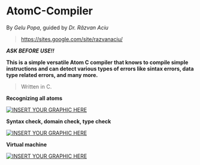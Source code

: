 # AtomC-Compiler

By *Gelu Popa*, guided by *Dr. Răzvan Aciu*
>https://sites.google.com/site/razvanaciu/

***ASK BEFORE USE!!***

**This is a simple versatile Atom C compiler that knows to compile simple instructions and can detect various types of errors like sintax errors, data type related errors, and many more.**

>Written in C.

**Recognizing all atoms**

[![INSERT YOUR GRAPHIC HERE](https://imgur.com/MEVfsRd.png)]()


**Syntax check, domain check, type check**

[![INSERT YOUR GRAPHIC HERE](https://imgur.com/id3JFmc.png)]()


**Virtual machine**

[![INSERT YOUR GRAPHIC HERE](https://imgur.com/g3vGU55.png)]()
